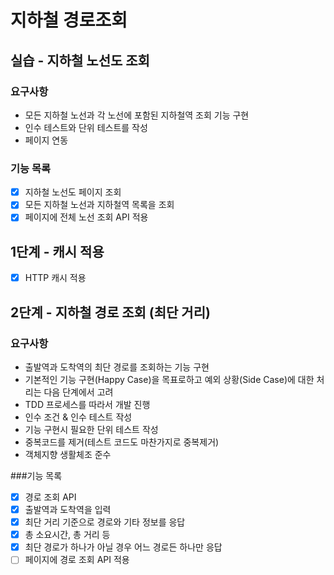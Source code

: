 # 지하철 경로조회
## 실습 - 지하철 노선도 조회
### 요구사항
- 모든 지하철 노선과 각 노선에 포함된 지하철역 조회 기능 구현
- 인수 테스트와 단위 테스트를 작성
- 페이지 연동

### 기능 목록
- [x] 지하철 노선도 페이지 조회
- [x] 모든 지하철 노선과 지하철역 목록을 조회
- [x] 페이지에 전체 노선 조회 API 적용

## 1단계 - 캐시 적용
- [x] HTTP 캐시 적용 

## 2단계 - 지하철 경로 조회 (최단 거리)
### 요구사항
- 출발역과 도착역의 최단 경로를 조회하는 기능 구현
- 기본적인 기능 구현(Happy Case)을 목표로하고 예외 상황(Side Case)에 대한 처리는 다음 단계에서 고려
- TDD 프로세스를 따라서 개발 진행
- 인수 조건 & 인수 테스트 작성
- 기능 구현시 필요한 단위 테스트 작성
- 중복코드를 제거(테스트 코드도 마찬가지로 중복제거)
- 객체지향 생활체조 준수

###기능 목록
- [x] 경로 조회 API
- [x] 출발역과 도착역을 입력
- [x] 최단 거리 기준으로 경로와 기타 정보를 응답
- [x] 총 소요시간, 총 거리 등
- [x] 최단 경로가 하나가 아닐 경우 어느 경로든 하나만 응답
- [ ] 페이지에 경로 조회 API 적용